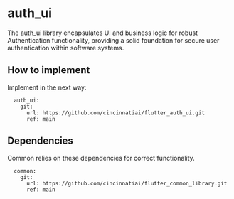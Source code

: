 # auth_ui

The auth_ui library encapsulates UI and business logic for robust Authentication functionality,
providing a solid foundation for secure user authentication within software systems.


## How to implement

Implement in the next way:

```
  auth_ui:
    git:
      url: https://github.com/cincinnatiai/flutter_auth_ui.git
      ref: main
```

## Dependencies
Common relies on these dependencies for correct functionality.

```
  common:
    git:
      url: https://github.com/cincinnatiai/flutter_common_library.git
      ref: main
```